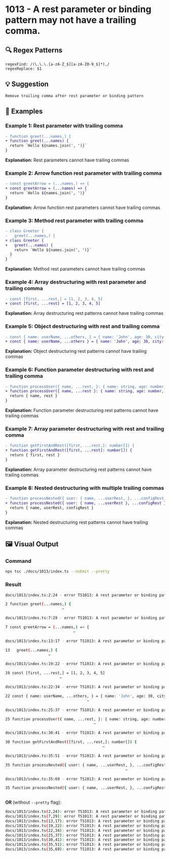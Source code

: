 # 1013 - A rest parameter or binding pattern may not have a trailing comma.

## 🔍 Regex Patterns
```regex
regexFind: /(\.\.\.[a-zA-Z_$][a-zA-Z0-9_$]*),/
regexReplace: $1
```

## 💡 Suggestion
```text
Remove trailing comma after rest parameter or binding pattern
```

## 📝 Examples

### Example 1: Rest parameter with trailing comma
```diff
- function greet(...names,) {
+ function greet(...names) {
  return `Hello ${names.join(', ')}`
}
```

**Explanation:** Rest parameters cannot have trailing commas

### Example 2: Arrow function rest parameter with trailing comma
```diff
- const greetArrow = (...names,) => {
+ const greetArrow = (...names) => {
  return `Hello ${names.join(', ')}`
}
```

**Explanation:** Arrow function rest parameters cannot have trailing commas

### Example 3: Method rest parameter with trailing comma
```diff
- class Greeter {
-   greet(...names,) {
+ class Greeter {
+   greet(...names) {
    return `Hello ${names.join(', ')}`
  }
}
```

**Explanation:** Method rest parameters cannot have trailing commas

### Example 4: Array destructuring with rest parameter and trailing comma
```diff
- const [first, ...rest,] = [1, 2, 3, 4, 5]
+ const [first, ...rest] = [1, 2, 3, 4, 5]
```

**Explanation:** Array destructuring rest patterns cannot have trailing commas

### Example 5: Object destructuring with rest and trailing comma
```diff
- const { name: userName, ...others, } = { name: 'John', age: 30, city: 'NYC' }
+ const { name: userName, ...others } = { name: 'John', age: 30, city: 'NYC' }
```

**Explanation:** Object destructuring rest patterns cannot have trailing commas

### Example 6: Function parameter destructuring with rest and trailing comma
```diff
- function processUser({ name, ...rest, }: { name: string, age: number, city: string }) {
+ function processUser({ name, ...rest }: { name: string, age: number, city: string }) {
  return { name, rest }
}
```

**Explanation:** Function parameter destructuring rest patterns cannot have trailing commas

### Example 7: Array parameter destructuring with rest and trailing comma
```diff
- function getFirstAndRest([first, ...rest,]: number[]) {
+ function getFirstAndRest([first, ...rest]: number[]) {
  return { first, rest }
}
```

**Explanation:** Array parameter destructuring rest patterns cannot have trailing commas

### Example 8: Nested destructuring with multiple trailing commas
```diff
- function processNested({ user: { name, ...userRest, }, ...configRest, }: any) {
+ function processNested({ user: { name, ...userRest }, ...configRest }: any) {
  return { name, userRest, configRest }
}
```

**Explanation:** Nested destructuring rest patterns cannot have trailing commas

## 🖼️ Visual Output
### Command
```bash
npx tsc ./docs/1013/index.ts --noEmit --pretty
```

### Result
```bash
docs/1013/index.ts:2:24 - error TS1013: A rest parameter or binding pattern may not have a trailing comma.

2 function greet(...names,) {
                         ~

docs/1013/index.ts:7:29 - error TS1013: A rest parameter or binding pattern may not have a trailing comma.

7 const greetArrow = (...names,) => {
                              ~

docs/1013/index.ts:13:17 - error TS1013: A rest parameter or binding pattern may not have a trailing comma.

13   greet(...names,) {
                   ~

docs/1013/index.ts:19:22 - error TS1013: A rest parameter or binding pattern may not have a trailing comma.

19 const [first, ...rest,] = [1, 2, 3, 4, 5]
                        ~

docs/1013/index.ts:22:34 - error TS1013: A rest parameter or binding pattern may not have a trailing comma.

22 const { name: userName, ...others, } = { name: 'John', age: 30, city: 'NYC' }
                                    ~

docs/1013/index.ts:25:37 - error TS1013: A rest parameter or binding pattern may not have a trailing comma.

25 function processUser({ name, ...rest, }: { name: string, age: number, city: string }) {
                                       ~

docs/1013/index.ts:30:41 - error TS1013: A rest parameter or binding pattern may not have a trailing comma.

30 function getFirstAndRest([first, ...rest,]: number[]) {
                                           ~

docs/1013/index.ts:35:51 - error TS1013: A rest parameter or binding pattern may not have a trailing comma.

35 function processNested({ user: { name, ...userRest, }, ...configRest, }: any) {
                                                     ~

docs/1013/index.ts:35:69 - error TS1013: A rest parameter or binding pattern may not have a trailing comma.

35 function processNested({ user: { name, ...userRest, }, ...configRest, }: any) {
                                                                       ~
```

**OR** (without `--pretty` flag):

```bash
docs/1013/index.ts(2,24): error TS1013: A rest parameter or binding pattern may not have a trailing comma.
docs/1013/index.ts(7,29): error TS1013: A rest parameter or binding pattern may not have a trailing comma.
docs/1013/index.ts(13,17): error TS1013: A rest parameter or binding pattern may not have a trailing comma.
docs/1013/index.ts(19,22): error TS1013: A rest parameter or binding pattern may not have a trailing comma.
docs/1013/index.ts(22,34): error TS1013: A rest parameter or binding pattern may not have a trailing comma.
docs/1013/index.ts(25,37): error TS1013: A rest parameter or binding pattern may not have a trailing comma.
docs/1013/index.ts(30,41): error TS1013: A rest parameter or binding pattern may not have a trailing comma.
docs/1013/index.ts(35,51): error TS1013: A rest parameter or binding pattern may not have a trailing comma.
docs/1013/index.ts(35,69): error TS1013: A rest parameter or binding pattern may not have a trailing comma.
```

